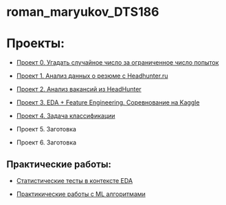 # roman_maryukov_DTS186

# Проекты:

* [Проект 0. Угадать случайное число за ограниченное число попыток](https://github.com/romash23/roman_maryukov_DTS/tree/main/project_0)

* [Проект 1. Анализ данных о резюме с Headhunter.ru](https://github.com/romash23/project-1)

* [Проект 2. Анализ вакансий из HeadHunter](https://github.com/romash23/Project-2)

* [Проект 3. EDA + Feature Engineering. Соревнование на Kaggle](https://github.com/romash23/project-3)

* [Проект 4. Задача классификации](https://github.com/romash23/project-4)

* Проект 5. Заготовка

* Проект 6. Заготовка

## Практические работы:

- [Статистические тесты в контексте EDA](https://github.com/romash23/eda_practice)

- [Практикические работы с ML алгоритмами](https://github.com/romash23/ML-practice)